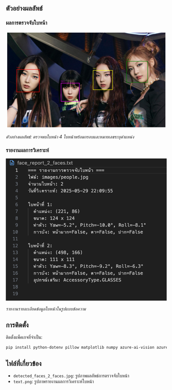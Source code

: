 ## ตัวอย่างผลลัพธ์

### ผลการตรวจจับใบหน้า
![ผลการตรวจจับใบหน้า](detected_faces_4_faces.jpg)

*ตัวอย่างผลลัพธ์: ตรวจพบใบหน้า 4 ใบหน้าพร้อมกรอบและหมายเลขระบุตำแหน่ง*

### รายงานผลการวิเคราะห์
![รายงานข้อความ](text.png)

*รายงานรายละเอียดข้อมูลใบหน้าในรูปแบบข้อความ*

## การติดตั้ง

ติดตั้งแพ็คเกจที่จำเป็น:
```bash
pip install python-dotenv pillow matplotlib numpy azure-ai-vision azure-core
```
## ไฟล์ที่เกี่ยวข้อง

- `detected_faces_2_faces.jpg`: รูปภาพผลลัพธ์การตรวจจับใบหน้า
- `text.png`: รูปภาพรายงานผลการวิเคราะห์ใบหน้า